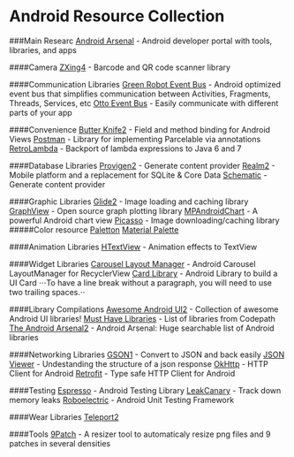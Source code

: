 # Android Resource Collection

###Main Researc
[Android Arsenal](https://android-arsenal.com/) - Android developer portal with tools, libraries, and apps

####Camera
[ZXing4](https://github.com/zxing/zxing) - Barcode and QR code scanner library

####Communication Libraries
[Green Robot Event Bus](https://github.com/greenrobot/EventBus) - Android optimized event bus that simplifies communication between Activities, Fragments, Threads, Services, etc
[Otto Event Bus](http://square.github.io/otto/) - Easily communicate with different parts of your app

####Convenience
[Butter Knife2](http://jakewharton.github.io/butterknife/) - Field and method binding for Android Views
[Postman](https://github.com/Workday/postman) - Library for implementing Parcelable via annotations
[RetroLambda](https://github.com/evant/gradle-retrolambda) - Backport of lambda expressions to Java 6 and 7

####Database Libraries
[Provigen2](https://github.com/TimotheeJeannin/ProviGen) - Generate content provider
[Realm2](https://realm.io/) - Mobile platform and a replacement for SQLite & Core Data
[Schematic](https://github.com/SimonVT/schematic) - Generate content provider

####Graphic Libraries
[Glide2](https://github.com/bumptech/glide) - Image loading and caching library
[GraphView](http://www.android-graphview.org/) - Open source graph plotting library
[MPAndroidChart](https://github.com/PhilJay/MPAndroidChart) - A powerful Android chart view
[Picasso](http://square.github.io/picasso/) - Image downloading/caching library
#####Color resource
[Paletton](http://paletton.com/)
[Material Palette](https://www.materialpalette.com/)

####Animation Libraries
[HTextView](https://github.com/hanks-zyh/HTextView) - Animation effects to TextView

####Widget Libraries
[Carousel Layout Manager](https://github.com/Azoft/CarouselLayoutManager) - Android Carousel LayoutManager for RecyclerView
[Card Library](https://github.com/gabrielemariotti/cardslib/) - Android Library to build a UI Card
⋅⋅⋅To have a line break without a paragraph, you will need to use two trailing spaces.⋅⋅

####Library Compilations
[Awesome Android UI2](https://github.com/wasabeef/awesome-android-ui) - Collection of awesome Android UI libraries!
[Must Have Libraries](https://github.com/codepath/android_guides/wiki/Must-Have-Libraries) - List of libraries from Codepath
[The Android Arsenal2](https://android-arsenal.com/) - Android Arsenal: Huge searchable list of Android libraries

####Networking Libraries
[GSON1](https://github.com/google/gson) - Convert to JSON and back easily
[JSON Viewer]([http://jsonviewer.stack.hu/) - Undestanding the structure of a json response
[OkHttp](http://square.github.io/okhttp/) - HTTP Client for Android
[Retrofit](http://square.github.io/retrofit/) - Type safe HTTP Client for Android

####Testing
[Espresso](https://google.github.io/android-testing-support-library/docs/espresso/setup/) - Android Testing Library
[LeakCanary](https://github.com/square/leakcanary) - Track down memory leaks
[Roboelectric](https://github.com/robolectric/robolectric) - Android Unit Testing Framework

####Wear Libraries
[Teleport2](https://github.com/Mariuxtheone/Teleport)

####Tools
[9Patch](https://github.com/redwarp/9-Patch-Resizer) - A resizer tool to automaticaly resize png files and 9 patches in several densities
